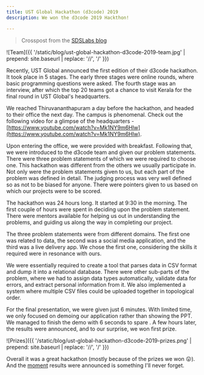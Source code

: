 ```yaml
---
title: UST Global Hackathon (d3code) 2019
description: We won the d3code 2019 Hackthon!

---
```


> Crosspost from the [SDSLabs blog](https://blog.sdslabs.co/2020/01/ust-global-hackathon)

![Team]({{ '/static/blog/ust-global-hackathon-d3code-2019-team.jpg' | prepend: site.baseurl | replace: '//', '/' }})

Recently, UST Global announced the first edition of their d3code hackathon.
It took place in 5 stages. The early three stages were online rounds, where
basic programming questions were asked. The fourth stage was an interview,
after which the top 20 teams got a chance to visit Kerala for the final round
in UST Global's headquarters.

We reached Thiruvananthapuram a day before the hackathon, and headed to their
office the next day. The campus is phenomenal. Check out the following video
for a glimpse of the headquarters -
[https://www.youtube.com/watch?v=Mk1NY9m6Hlw](https://www.youtube.com/watch?v=Mk1NY9m6Hlw).

Upon entering the office, we were provided with breakfast. Following that,
we were introduced to the d3code team and given our problem statements.
There were three problem statements of which we were required to choose one.
This hackathon was different from the others we usually participate in. Not
only were the problem statements given to us, but each part of the problem
was defined in detail. The judging process was very well defined so as not
to be biased for anyone. There were pointers given to us based on which our
projects were to be scored.

The hackathon was 24 hours long. It started at 9:30 in the morning. The first
couple of hours were spent in deciding upon the problem statement. There were
mentors available for helping us out in understanding the problems, and
guiding us along the way in completing our project.

The three problem statements were from different domains. The first one was
related to data, the second was a social media application, and the third
was a live delivery app. We chose the first one, considering the skills it
required were in resonance with ours.

We were essentially required to create a tool that parses data in CSV format
and dump it into a relational database. There were other sub-parts of the
problem, where we had to assign data types automatically, validate data for
errors, and extract personal information from it. We also implemented a
system where multiple CSV files could be uploaded together in topological
order.

For the final presentation, we were given just 6 minutes. With limited time,
we only focused on demoing our application rather than showing the PPT. We
managed to finish the demo with 6 seconds to spare . A few hours later, the
results were announced, and to our surprise, we won first prize.

![Prizes]({{ '/static/blog/ust-global-hackathon-d3code-2019-prizes.png' | prepend: site.baseurl | replace: '//', '/' }})

Overall it was a great hackathon (mostly because of the prizes we won 😛).
And the [moment](https://vimeo.com/379149533) results were announced
is something I'll never forget.
